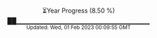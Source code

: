 <p align="center">
⏳Year Progress (8.50 %) <br>
██▁▁▁▁▁▁▁▁▁▁▁▁▁▁▁▁▁▁▁▁▁▁▁▁▁▁▁▁ <br>
<sub>Updated: Wed, 01 Feb 2023 00:09:55 GMT</sub>
</p>

